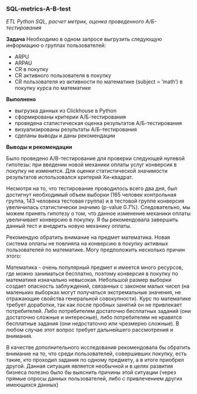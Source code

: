 ### SQL-metrics-A-B-test
*ETL Python SQL, расчет метрик, оценка проведенного А/Б-тестирования*

**Задача** 
Необходимо в одном запросе выгрузить следующую информацию о группах пользователей:
 - ARPU
 - ARPAU
 - CR в покупку
 - СR активного пользователя в покупку
 - CR пользователя из активности по математике (subject = ’math’) в покупку курса по математике

**Выполнено**
 - выгрузка данных из Clickhouse в Python
 - сформированы критерии А/Б-тестирования
 - проведена статистическая оценка результатов А/Б-тестирования
 - визуализированы результаты А/Б-тестирования
 - сделаны выводы и даны рекомендации
 
**Выводы и рекомендации**

Было проведено А/В-тестирование для проверки следующей нулевой гипотезы: при введении новой механики оплаты услуг конверсия в покупку не изменится. Для оценки статистической значимости результатов использовался критерий Хи-квадрат.

Несмотря на то, что тестирование проводилось всего два дня, был достигнут необходимый объем выборки (165 человек контрольная группа, 143 человека тестовая группа) и в тестовой группе конверсия увеличилась статистически значимо (p-value 0.7%). Следовательно, мы можем принять гипотезу о том, что данное изменение механики оплаты увеличивает конверсию в покупку. Я бы рекомендовала завершить данный тест и внедрить новую механику оплаты.

Рекомендую обратить внимание на предмет математика. Новая система оплаты не повлияла на конверсию в покупку активных пользователей по математике. Могу предположить несколько причин этого:

Математика - очень популярный предмет и имеется много ресурсов, где можно заниматься бесплатно, поэтому конверсия в покупку по математике изначально невысокая. Небольшой размер выборки создает опасность заблуждений, связанных с законом малых чисел (на маленьких выборках могут получаться экстремальные значения, не отражающие свойства генеральной совокупности). Курс по математике требует доработки, так как после пробных занятий он не привлекает потребителей. Либо потребителям достаточно бесплатных заданий (они достаточно сложные и интересные), либо потребителям не нравятся бесплатные задания (они недостаточно или чрезмерно сложные). В любом случае этот вопрос требует дальнейшего рассмотрения и внимания.

В качестве дополнительного исследования рекомендовала бы обратить внимание на то, что среди пользователей, совершивших покупку, есть такие, кто проходил задания по одному предмету, а в итоге приобрел другой. Данная ситуация является необычной и в целях развития бизнеса полезно было бы выяснить причины этой ситуации (через прямые опросы данных пользователей, либо с привлечением других имеющихся данных)
